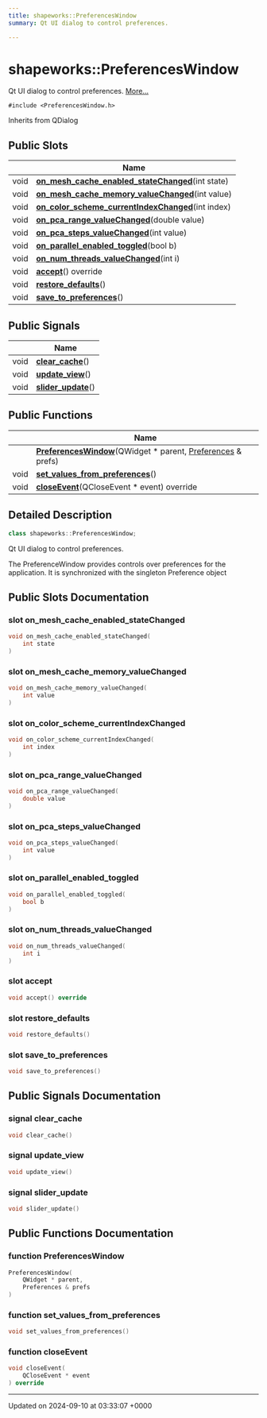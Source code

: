 ```yaml
---
title: shapeworks::PreferencesWindow
summary: Qt UI dialog to control preferences. 

---
```


# shapeworks::PreferencesWindow



Qt UI dialog to control preferences.  [More...](#detailed-description)


`#include <PreferencesWindow.h>`

Inherits from QDialog

## Public Slots

|                | Name           |
| -------------- | -------------- |
| void | **[on_mesh_cache_enabled_stateChanged](../Classes/classshapeworks_1_1PreferencesWindow.md#slot-on-mesh-cache-enabled-statechanged)**(int state) |
| void | **[on_mesh_cache_memory_valueChanged](../Classes/classshapeworks_1_1PreferencesWindow.md#slot-on-mesh-cache-memory-valuechanged)**(int value) |
| void | **[on_color_scheme_currentIndexChanged](../Classes/classshapeworks_1_1PreferencesWindow.md#slot-on-color-scheme-currentindexchanged)**(int index) |
| void | **[on_pca_range_valueChanged](../Classes/classshapeworks_1_1PreferencesWindow.md#slot-on-pca-range-valuechanged)**(double value) |
| void | **[on_pca_steps_valueChanged](../Classes/classshapeworks_1_1PreferencesWindow.md#slot-on-pca-steps-valuechanged)**(int value) |
| void | **[on_parallel_enabled_toggled](../Classes/classshapeworks_1_1PreferencesWindow.md#slot-on-parallel-enabled-toggled)**(bool b) |
| void | **[on_num_threads_valueChanged](../Classes/classshapeworks_1_1PreferencesWindow.md#slot-on-num-threads-valuechanged)**(int i) |
| void | **[accept](../Classes/classshapeworks_1_1PreferencesWindow.md#slot-accept)**() override |
| void | **[restore_defaults](../Classes/classshapeworks_1_1PreferencesWindow.md#slot-restore-defaults)**() |
| void | **[save_to_preferences](../Classes/classshapeworks_1_1PreferencesWindow.md#slot-save-to-preferences)**() |

## Public Signals

|                | Name           |
| -------------- | -------------- |
| void | **[clear_cache](../Classes/classshapeworks_1_1PreferencesWindow.md#signal-clear-cache)**() |
| void | **[update_view](../Classes/classshapeworks_1_1PreferencesWindow.md#signal-update-view)**() |
| void | **[slider_update](../Classes/classshapeworks_1_1PreferencesWindow.md#signal-slider-update)**() |

## Public Functions

|                | Name           |
| -------------- | -------------- |
| | **[PreferencesWindow](../Classes/classshapeworks_1_1PreferencesWindow.md#function-preferenceswindow)**(QWidget * parent, [Preferences](../Classes/classPreferences.md) & prefs) |
| void | **[set_values_from_preferences](../Classes/classshapeworks_1_1PreferencesWindow.md#function-set-values-from-preferences)**() |
| void | **[closeEvent](../Classes/classshapeworks_1_1PreferencesWindow.md#function-closeevent)**(QCloseEvent * event) override |

## Detailed Description

```cpp
class shapeworks::PreferencesWindow;
```

Qt UI dialog to control preferences. 

The PreferenceWindow provides controls over preferences for the application. It is synchronized with the singleton Preference object 

## Public Slots Documentation

### slot on_mesh_cache_enabled_stateChanged

```cpp
void on_mesh_cache_enabled_stateChanged(
    int state
)
```


### slot on_mesh_cache_memory_valueChanged

```cpp
void on_mesh_cache_memory_valueChanged(
    int value
)
```


### slot on_color_scheme_currentIndexChanged

```cpp
void on_color_scheme_currentIndexChanged(
    int index
)
```


### slot on_pca_range_valueChanged

```cpp
void on_pca_range_valueChanged(
    double value
)
```


### slot on_pca_steps_valueChanged

```cpp
void on_pca_steps_valueChanged(
    int value
)
```


### slot on_parallel_enabled_toggled

```cpp
void on_parallel_enabled_toggled(
    bool b
)
```


### slot on_num_threads_valueChanged

```cpp
void on_num_threads_valueChanged(
    int i
)
```


### slot accept

```cpp
void accept() override
```


### slot restore_defaults

```cpp
void restore_defaults()
```


### slot save_to_preferences

```cpp
void save_to_preferences()
```


## Public Signals Documentation

### signal clear_cache

```cpp
void clear_cache()
```


### signal update_view

```cpp
void update_view()
```


### signal slider_update

```cpp
void slider_update()
```


## Public Functions Documentation

### function PreferencesWindow

```cpp
PreferencesWindow(
    QWidget * parent,
    Preferences & prefs
)
```


### function set_values_from_preferences

```cpp
void set_values_from_preferences()
```


### function closeEvent

```cpp
void closeEvent(
    QCloseEvent * event
) override
```


-------------------------------

Updated on 2024-09-10 at 03:33:07 +0000